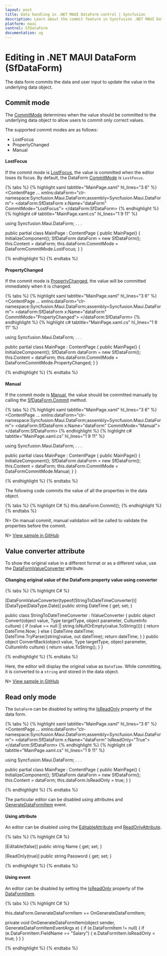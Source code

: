 ```yaml
---
layout: post
title: Data handling in .NET MAUI DataForm control | Syncfusion
description: Learn about the commit feature in Syncfusion .NET MAUI DataForm (SfDataForm) control in mobile and desktop applications from a single shared codebase.
platform: maui
control: SfDataForm
documentation: ug
---
```


# Editing in .NET MAUI DataForm (SfDataForm)

The data form commits the data and user input to update the value in the underlying data object.

## Commit mode

The [CommitMode](https://help.syncfusion.com/cr/maui/Syncfusion.Maui.DataForm.SfDataForm.html#Syncfusion_Maui_DataForm_SfDataForm_CommitMode) determines when the value should be committed to the underlying data object to allow users to commit only correct values.

The supported commit modes are as follows:

* LostFocus
* PropertyChanged
* Manual

#### LostFocus

If the commit mode is [LostFocus](https://help.syncfusion.com/cr/maui/Syncfusion.Maui.DataForm.DataFormCommitMode.html#Syncfusion_Maui_DataForm_DataFormCommitMode_LostFocus), the value is committed when the editor loses its focus. By default, the DataForm [CommitMode](https://help.syncfusion.com/cr/maui/Syncfusion.Maui.DataForm.SfDataForm.html#Syncfusion_Maui_DataForm_SfDataForm_CommitMode) is `LostFocus`.

{% tabs %}
{% highlight xaml tabtitle="MainPage.xaml" hl_lines="3 6" %}
<ContentPage 
...
 xmlns:dataForm="clr-namespace:Syncfusion.Maui.DataForm;assembly=Syncfusion.Maui.DataForm">
    <dataForm:SfDataForm
        x:Name="dataForm"
        CommitMode="LostFocus">
    </dataForm:SfDataForm>
</ContentPage>
{% endhighlight %}
{% highlight c# tabtitle="MainPage.xaml.cs" hl_lines="1 9 11" %}

using Syncfusion.Maui.DataForm;
. . .

public partial class MainPage : ContentPage
{
    public MainPage()
    {
        InitializeComponent();
        SfDataForm dataForm = new SfDataForm();
        this.Content = dataForm;
        this.dataForm.CommitMode = DataFormCommitMode.LostFocus;
    }
}

{% endhighlight %}
{% endtabs %}

#### PropertyChanged

If the commit mode is [PropertyChanged](https://help.syncfusion.com/cr/maui/Syncfusion.Maui.DataForm.DataFormCommitMode.html#Syncfusion_Maui_DataForm_DataFormCommitMode_PropertyChanged), the value will be committed immediately when it is changed.

{% tabs %}
{% highlight xaml tabtitle="MainPage.xaml" hl_lines="3 6" %}
<ContentPage 
...
 xmlns:dataForm="clr-namespace:Syncfusion.Maui.DataForm;assembly=Syncfusion.Maui.DataForm">
    <dataForm:SfDataForm
        x:Name="dataForm"
        CommitMode="PropertyChanged">
    </dataForm:SfDataForm>
</ContentPage>
{% endhighlight %}
{% highlight c# tabtitle="MainPage.xaml.cs" hl_lines="1 9 11" %}

using Syncfusion.Maui.DataForm;
. . .

public partial class MainPage : ContentPage
{
    public MainPage()
    {
        InitializeComponent();
        SfDataForm dataForm = new SfDataForm();
        this.Content = dataForm;
        this.dataForm.CommitMode = DataFormCommitMode.PropertyChanged;
    }
}

{% endhighlight %}
{% endtabs %}

#### Manual

If the commit mode is [Manual](https://help.syncfusion.com/cr/maui/Syncfusion.Maui.DataForm.DataFormCommitMode.html#Syncfusion_Maui_DataForm_DataFormCommitMode_Manual), the value should be committed manually by calling the [SfDataForm.Commit](https://help.syncfusion.com/cr/maui/Syncfusion.Maui.DataForm.SfDataForm.html#Syncfusion_Maui_DataForm_SfDataForm_Commit) method.

{% tabs %}
{% highlight xaml tabtitle="MainPage.xaml" hl_lines="3 6" %}
<ContentPage 
...
 xmlns:dataForm="clr-namespace:Syncfusion.Maui.DataForm;assembly=Syncfusion.Maui.DataForm">
    <dataForm:SfDataForm
        x:Name="dataForm"
        CommitMode="Manual">
    </dataForm:SfDataForm>
</ContentPage>
{% endhighlight %}
{% highlight c# tabtitle="MainPage.xaml.cs" hl_lines="1 9 11" %}

using Syncfusion.Maui.DataForm;
. . .

public partial class MainPage : ContentPage
{
    public MainPage()
    {
        InitializeComponent();
        SfDataForm dataForm = new SfDataForm();
        this.Content = dataForm;
        this.dataForm.CommitMode = DataFormCommitMode.Manual;
    }
}

{% endhighlight %}
{% endtabs %}

The following code commits the value of all the properties in the data object.

{% tabs %}
{% highlight C# %}
this.dataForm.Commit();
{% endhighlight %}
{% endtabs %}

N> On manual commit, manual validation will be called to validate the properties before the commit.

N> [View sample in GitHub](https://github.com/SyncfusionExamples/maui-dataform/tree/master/ManualCommit)

## Value converter attribute

To show the original value in a different format or as a different value, use the [DataFormValueConverter](https://help.syncfusion.com/cr/maui/Syncfusion.Maui.DataForm.DataFormValueConverterAttribute.html) attribute.

#### Changing original value of the DataForm property value using converter

{% tabs %}
{% highlight C# %}

[DataFormValueConverter(typeof(StringToDateTimeConverter))]
[DataType(DataType.Date)]
public string DateTime { get; set; }

public class StringToDateTimeConverter : IValueConverter
{
    public object Convert(object value, Type targetType, object parameter, CultureInfo culture)
    {
        if (value == null || string.IsNullOrEmpty(value.ToString()))
        {
            return DateTime.Now;
        }
        else
        {
            DateTime dateTime;
            DateTime.TryParse((string)value, out dateTime);
            return dateTime;
        }
    }
    public object ConvertBack(object value, Type targetType, object parameter, CultureInfo culture)
    {
        return value.ToString();
    }
}

{% endhighlight %}
{% endtabs %}

Here, the editor will display the original value as `DateTime`. While committing, it is converted to a `string` and stored in the data object.

N> [View sample in GitHub](https://github.com/SyncfusionExamples/maui-dataform/tree/master/ConvertersSample)

## Read only mode

The `DataForm` can be disabled by setting the [IsReadOnly](https://help.syncfusion.com/cr/maui/Syncfusion.Maui.DataForm.SfDataForm.html#Syncfusion_Maui_DataForm_SfDataForm_IsReadOnly) property of the data form.

{% tabs %}
{% highlight xaml tabtitle="MainPage.xaml" hl_lines="3 6" %}
<ContentPage 
...
xmlns:dataForm="clr-namespace:Syncfusion.Maui.DataForm;assembly=Syncfusion.Maui.DataForm">
    <dataForm:SfDataForm
        x:Name="dataForm" 
        IsReadOnly="True">
    </dataForm:SfDataForm>
</ContentPage>
{% endhighlight %}
{% highlight c# tabtitle="MainPage.xaml.cs" hl_lines="1 9 11" %}

using Syncfusion.Maui.DataForm;
. . .

public partial class MainPage : ContentPage
{
    public MainPage()
    {
        InitializeComponent();
        SfDataForm dataForm = new SfDataForm();
        this.Content = dataForm;
        this.dataForm.IsReadOnly = true;
    }
}

{% endhighlight %}
{% endtabs %}

The particular editor can be disabled using attributes and [GenerateDataFormItem](https://help.syncfusion.com/cr/maui/Syncfusion.Maui.DataForm.SfDataForm.html#Syncfusion_Maui_DataForm_SfDataForm_GenerateDataFormItem) event.

#### Using attribute

An editor can be disabled using the [EditableAttribute](https://learn.microsoft.com/en-us/dotnet/api/system.componentmodel.dataannotations.editableattribute?view=net-7.0) and [ReadOnlyAttribute](https://learn.microsoft.com/en-us/dotnet/api/system.componentmodel.readonlyattribute?view=net-6.0).

{% tabs %}
{% highlight C# %}

[Editable(false)]
public string Name { get; set; }

[ReadOnly(true)]
public string Password { get; set; }

{% endhighlight %}
{% endtabs %}

#### Using event

An editor can be disabled by setting the [IsReadOnly](https://help.syncfusion.com/cr/maui/Syncfusion.Maui.DataForm.DataFormItem.html#Syncfusion_Maui_DataForm_DataFormItem_IsReadOnly) property of the [DataFormItem](https://help.syncfusion.com/cr/maui/Syncfusion.Maui.DataForm.DataFormItem.html).

{% tabs %}
{% highlight C# %}

this.dataForm.GenerateDataFormItem += OnGenerateDataFormItem;

private void OnGenerateDataFormItem(object sender, GenerateDataFormItemEventArgs e)
{
    if (e.DataFormItem != null)
    {
        if (e.DataFormItem.FieldName == "Salary")
        {
            e.DataFormItem.IsReadOnly = true;
        }
    }
}

{% endhighlight %}
{% endtabs %}